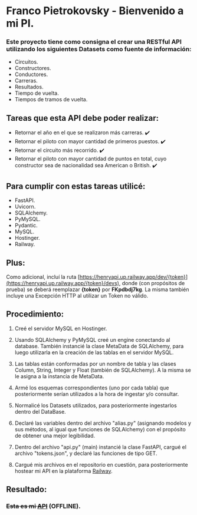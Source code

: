 # Franco Pietrokovsky - Bienvenido a mi PI.


### Este proyecto tiene como consigna el crear una **RESTful API** utilizando los siguientes Datasets como fuente de información:

- Circuitos.
- Constructores.
- Conductores.
- Carreras.
- Resultados.
- Tiempo de vuelta.
- Tiempos de tramos de vuelta.


## Tareas que esta API debe poder realizar:

- Retornar el año en el que se realizaron más carreras. ✔️
- Retornar el piloto con mayor cantidad de primeros puestos. ✔️
- Retornar el circuito más recorrido. ✔️
- Retornar el piloto con mayor cantidad de puntos en total, cuyo constructor sea de nacionalidad sea American o British. ✔️


## Para cumplir con estas tareas utilicé:

- FastAPI.
- Uvicorn.
- SQLAlchemy.
- PyMySQL.
- Pydantic.
- MySQL.
- Hostinger.
- Railway.


## Plus:

Como adicional, incluí la ruta [https://henryapi.up.railway.app/dev/{token}](https://henryapi.up.railway.app/{token}/devs), donde (con propósitos de prueba) se deberá reemplazar **{token}** por **FKpdbdj7kg**.
La misma también incluye una Excepción HTTP al utilizar un Token no válido.


## Procedimiento:


1. Creé el servidor MySQL en Hostinger.

2. Usando SQLAlchemy y PyMySQL creé un engine conectando al database. También instancié la clase MetaData de SQLAlchemy, para luego utilizarla en la creación de las tablas en el servidor MySQL.

3. Las tablas están conformadas por un nombre de tabla y las clases Column, String, Integer y Float (también de SQLAlchemy). A la misma se le asigna a la instancia de MetaData.

4. Armé los esquemas correspondientes (uno por cada tabla) que posteriormente serían utilizados a la hora de ingestar y/o consultar.

5. Normalicé los Datasets utilizados, para posteriormente ingestarlos dentro del DataBase.

6. Declaré las variables dentro del archivo "alias.py" (asignando modelos y sus métodos, al igual que funciones de SQLAlchemy) con el propósito de obtener una mejor legibilidad.

7. Dentro del archivo "api.py" (main) instancié la clase FastAPI, cargué el archivo "tokens.json", y declaré las funciones de tipo GET.

8. Cargué mis archivos en el repositorio en cuestión, para posteriormente hostear mi API en la plataforma [Railway](https://railway.app/).


## Resultado:

### ~~Esta es mi [API](https://henryapi.up.railway.app/)~~ (OFFLINE).
